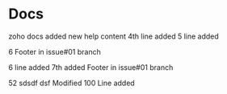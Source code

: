 # Docs
zoho docs
added new help content
4th line added
5 line added

6 Footer in issue#01 branch

6 line added
7th added Footer in issue#01 branch

52 sdsdf dsf Modified
100
Line added

